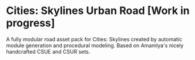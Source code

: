 # Cities: Skylines Urban Road [Work in progress]
A fully modular road asset pack for Cities: Skylines created by automatic module generation and procedural modeling. Based on AmamIya's nicely handcrafted CSUE and CSUR sets.

